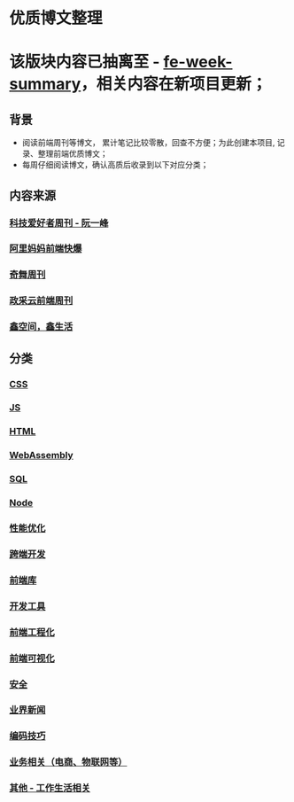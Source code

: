 # 优质博文整理
# 该版块内容已抽离至 - [fe-week-summary](https://github.com/wteam-xq/fe-week-summary)，相关内容在新项目更新；
## 背景
* 阅读前端周刊等博文， 累计笔记比较零散，回查不方便；为此创建本项目, 记录、整理前端优质博文；
* 每周仔细阅读博文，确认高质后收录到以下对应分类；

## 内容来源
### [科技爱好者周刊 - 阮一峰](https://github.com/ruanyf/weekly)
### [阿里妈妈前端快爆](https://www.zhihu.com/column/mm-fe)
### [奇舞周刊](https://weekly.75.team/)
### [政采云前端周刊](https://weekly.zoo.team/)
### [鑫空间，鑫生活](https://www.zhangxinxu.com/wordpress/)

## 分类
### [CSS](https://github.com/wteam-xq/testDemo/blob/master/fe_blog/CSS.md)
### [JS](https://github.com/wteam-xq/testDemo/blob/master/fe_blog/JS.md)
### [HTML](https://github.com/wteam-xq/testDemo/blob/master/fe_blog/HTML.md)
### [WebAssembly](https://github.com/wteam-xq/testDemo/blob/master/fe_blog/WebAssembly.md)
### [SQL](https://github.com/wteam-xq/testDemo/blob/master/fe_blog/SQL.md)
### [Node](https://github.com/wteam-xq/testDemo/blob/master/fe_blog/Node.md)
### [性能优化](https://github.com/wteam-xq/testDemo/blob/master/fe_blog/optimize.md)
### [跨端开发](https://github.com/wteam-xq/testDemo/blob/master/fe_blog/hybrid_app.md)
### [前端库](https://github.com/wteam-xq/testDemo/blob/master/fe_blog/lib.md)
### [开发工具](https://github.com/wteam-xq/testDemo/blob/master/fe_blog/tool.md)
### [前端工程化](https://github.com/wteam-xq/testDemo/blob/master/fe_blog/deploy.md)
### [前端可视化](https://github.com/wteam-xq/testDemo/blob/master/fe_blog/visualization.md)
### [安全](https://github.com/wteam-xq/testDemo/blob/master/fe_blog/security.md)
### [业界新闻](https://github.com/wteam-xq/testDemo/blob/master/fe_blog/news.md)
### [编码技巧](https://github.com/wteam-xq/testDemo/blob/master/fe_blog/code_idea.md)
### [业务相关（电商、物联网等）](https://github.com/wteam-xq/testDemo/blob/master/fe_blog/business.md)
### [其他 - 工作生活相关](https://github.com/wteam-xq/testDemo/blob/master/fe_blog/other.md)

